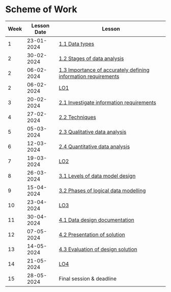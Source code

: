 # Scheme of Work

| Week | Lesson Date | Lesson |
|------|-----|-|
| 1 | 23-01-2024 | [1.1 Data types](/content/1.1%20Data%20types.md) |
| 2 | 30-02-2024 | [1.2 Stages of data analysis](/content/1.2%20Stages%20of%20data%20analysis.md) |
| 2 | 06-02-2024 | [1.3 Importance of accurately defining information requirements](/content/1.3%20Importance%20of%20accurately%20defining%20information%20requirements.md) | 
| 2 | 06-02-2024 | [LO1](/content/LO1.md) |
| 3 | 20-02-2024 | [2.1 Investigate information requirements](/content/2.1%20Investigate%20information%20requirements%20.md) |
| 4 | 27-02-2024 | [2.2 Techniques](/content/2.2%20Techniques%20.md) |
| 5 | 05-03-2024 |  [2.3 Qualitative data analysis](/content/2.3%20Qualitative%20data%20analysis.md) |
| 6 | 12-03-2024 | [2.4 Quantitative data analysis](/content/2.4%20Quantitative%20data%20analysis.md)|
| 7 | 19-03-2024 | [LO2](/content/LO2.md) |
| 8 | 26-03-2024 | [3.1 Levels of data model design](/content/3.1%20Levels%20of%20data%20model%20design.md) |
| 9 | 15-04-2024 | [3.2 Phases of logical data modelling](/content/3.2%20Phases%20of%20logical%20data%20modelling.md) |
| 10 | 23-04-2024 | [LO3](/content/LO3.md) |
| 11 | 30-04-2024 | [4.1 Data design documentation](/content/4.1%20Data%20design%20documentation.md) |
| 12 | 07-05-2024 | [4.2 Presentation of solution](/content/4.2%20Presentation%20of%20solution.md) |
| 13 | 14-05-2024 | [4.3 Evaluation of design solution ](/content/4.3%20Evaluation%20of%20design%20solution%20.md) |
| 14 | 21-05-2024 | [LO4](/content/LO4.md) |
| 15 | 28-05-2024 | Final session & deadline |

